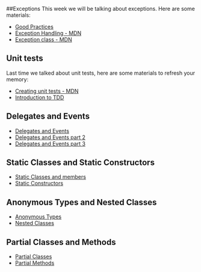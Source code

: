 ##Exceptions
This week we will be talking about exceptions. Here are some materials:
* [Good Practices](http://www.codeproject.com/Articles/9538/Exception-Handling-Best-Practices-in-NET)
* [Exception Handling - MDN](https://msdn.microsoft.com/en-us/library/ms173162.aspx)
* [Exception class - MDN](https://msdn.microsoft.com/en-us/library/system.exception(v=vs.110).aspx)

## Unit tests
Last time we talked about unit tests, here are some materials to refresh your memory:
* [Creating unit tests - MDN](https://msdn.microsoft.com/en-us/library/ms182532.aspx)
* [Introduction to TDD](http://www.agiledata.org/essays/tdd.html)

## Delegates and Events

* [Delegates and Events](https://msdn.microsoft.com/en-us/library/orm-9780596521066-01-17.aspx)
* [Delegates and Events part 2](http://csharpindepth.com/Articles/Chapter2/Events.aspx)
* [Delegates and Events part 3](http://www.c-sharpcorner.com/UploadFile/84c85b/delegates-and-events-C-Sharp-net/)


## Static Classes and Static Constructors

* [Static Classes and members](https://msdn.microsoft.com/en-us/library/79b3xss3.aspx)
* [Static Constructors](https://msdn.microsoft.com/en-us/library/k9x6w0hc.aspx)

## Anonymous Types and Nested Classes

* [Anonymous Types](https://msdn.microsoft.com/en-us/library/bb397696.aspx)
* [Nested Classes](https://msdn.microsoft.com/en-us/library/ms173120.aspx)

## Partial Classes and Methods

* [Partial Classes](https://msdn.microsoft.com/en-us/library/wa80x488.aspx)
* [Partial Methods](https://msdn.microsoft.com/library/6b0scde8(v=vs.110).aspx)

